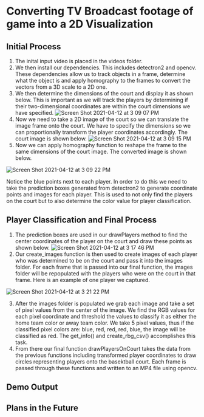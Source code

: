 # Converting TV Broadcast footage of game into a 2D Visualization


## Initial Process
1. The inital input video is placed in the videos folder.
2. We then install our dependencies. This includes detectron2 and opencv. These dependencies allow us to track objects in a frame, determine what the object is and apply homography to the frames to convert the vectors from a 3D scale to a 2D one.
3. We then determine the dimensions of the court and display it as shown below. This is important as we will track the players by determining if their two-dimensional coordinates are within the court dimensions we have specified. 
![Screen Shot 2021-04-12 at 3 09 07 PM](https://user-images.githubusercontent.com/51386698/114468951-1d630280-9ba1-11eb-88d5-73bd2e5ff453.png)
4. Now we need to take a 2D image of the court so we can translate the image frame onto the court. We have to specify the dimensions so we can proportionally transform the player coordinates accordingly. The court image is shown below.
![Screen Shot 2021-04-12 at 3 09 15 PM](https://user-images.githubusercontent.com/51386698/114469135-6e72f680-9ba1-11eb-8552-a79e5526e4b0.png)
5. Now we can apply homography function to reshape the frame to the same dimensions of the court image. The converted image is shown below.

![Screen Shot 2021-04-12 at 3 09 22 PM](https://user-images.githubusercontent.com/51386698/114469397-eb9e6b80-9ba1-11eb-9f7e-cc7e3eff17e7.png)

Notice the blue points next to each player. In order to do this we need to take the prediction boxes generated from detectron2 to generate coordinate points and images for each player. This is used to not only find the players on the court but to also determine the color value for player classification.

## Player Classification and Final Process

1. The prediction boxes are used in our drawPlayers method to find the center coordinates of the player on the court and draw these points as shown below.
![Screen Shot 2021-04-12 at 3 17 46 PM](https://user-images.githubusercontent.com/51386698/114469620-5a7bc480-9ba2-11eb-8f0c-001bf87825d7.png)
2. Our create_images function is then used to create images of each player who was determined to be on the court and pass it into the images folder. For each frame that is passed into our final function, the images folder will be repopulated with the players who were on the court in that frame. Here is an example of one player we captured.

![Screen Shot 2021-04-12 at 3 21 22 PM](https://user-images.githubusercontent.com/51386698/114469886-cbbb7780-9ba2-11eb-9ac0-a19f03000578.png)

3. After the images folder is populated we grab each image and take a set of pixel values from the center of the image. We find the RGB values for each pixel coordinate and threshold the values to classify it as either the home team color or away team color. We take 5 pixel values, thus if the classified pixel colors are: blue, red, red, red, blue, the image will be classified as red. The get_info() and create_rbg_csv() accomplishes this task.
4. From there our final function drawPlayersOnCourt takes the data from the previous functions including transformed player coordinates to draw circles representing players onto the basektball court. Each frame is passed through these functions and written to an MP4 file using opencv. 


## Demo Output


## Plans in the Future
